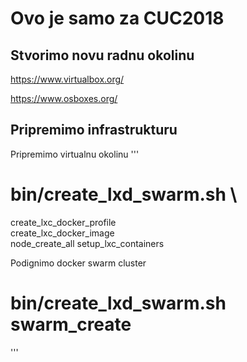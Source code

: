 # Ovo je samo za CUC2018

## Stvorimo novu radnu okolinu

https://www.virtualbox.org/

https://www.osboxes.org/

## Pripremimo infrastrukturu

Pripremimo virtualnu okolinu
'''
# bin/create_lxd_swarm.sh \
create_lxc_docker_profile\
create_lxc_docker_image\
node_create_all setup_lxc_containers

Podignimo docker swarm cluster
# bin/create_lxd_swarm.sh swarm_create
'''
